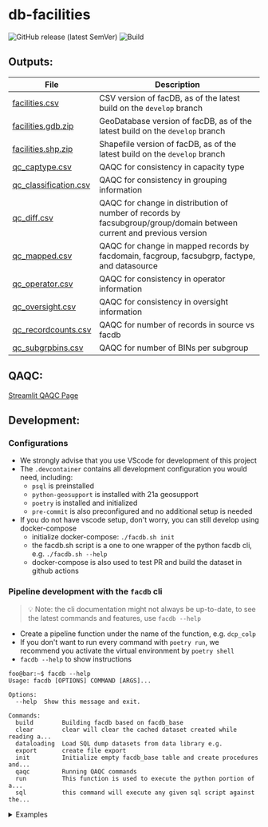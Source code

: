 # db-facilities
![GitHub release (latest SemVer)](https://img.shields.io/github/v/release/NYCPlanning/db-facilities?label=version)
![Build](https://github.com/NYCPlanning/db-facilities/workflows/Build/badge.svg)

## Outputs:
| File | Description |
| ---- | ----------- |
| [facilities.csv](https://edm-publishing.nyc3.digitaloceanspaces.com/db-facilities/develop/latest/output/facilities.csv) | CSV version of facDB, as of the latest build on the `develop` branch |
| [facilities.gdb.zip](https://edm-publishing.nyc3.digitaloceanspaces.com/db-facilities/develop/latest/output/facilities.gdb.zip) | GeoDatabase version of facDB, as of the latest build on the `develop` branch |
| [facilities.shp.zip](https://edm-publishing.nyc3.digitaloceanspaces.com/db-facilities/develop/latest/output/facilities.shp.zip) | Shapefile version of facDB, as of the latest build on the `develop` branch |
| [qc_captype.csv](https://edm-publishing.nyc3.digitaloceanspaces.com/db-facilities/develop/latest/output/qc_captype.csv) | QAQC for consistency in capacity type |
| [qc_classification.csv](https://edm-publishing.nyc3.digitaloceanspaces.com/db-facilities/develop/latest/output/qc_classification.csv) | QAQC for consistency in grouping information |
| [qc_diff.csv](https://edm-publishing.nyc3.digitaloceanspaces.com/db-facilities/develop/latest/output/qc_diff.csv) | QAQC for change in distribution of number of records by facsubgroup/group/domain between current and previous version |
| [qc_mapped.csv](https://edm-publishing.nyc3.digitaloceanspaces.com/db-facilities/develop/latest/output/qc_mapped.csv) | QAQC for change in mapped records by facdomain, facgroup, facsubgrp, factype, and datasource |
| [qc_operator.csv](https://edm-publishing.nyc3.digitaloceanspaces.com/db-facilities/develop/latest/output/qc_operator.csv) | QAQC for consistency in operator information |
| [qc_oversight.csv](https://edm-publishing.nyc3.digitaloceanspaces.com/db-facilities/develop/latest/output/qc_oversight.csv) | QAQC for consistency in oversight information |
| [qc_recordcounts.csv](https://edm-publishing.nyc3.digitaloceanspaces.com/db-facilities/develop/latest/output/qc_recordcounts.csv) | QAQC for number of records in source vs facdb |
| [qc_subgrpbins.csv](https://edm-publishing.nyc3.digitaloceanspaces.com/db-facilities/develop/latest/output/qc_subgrpbins.csv) | QAQC for number of BINs per subgroup |

## QAQC:
[Streamlit QAQC Page](https://edm-data-engineering.nycplanningdigital.com/?page=Facilities+DB)

## Development:
### Configurations
- We strongly advise that you use VScode for development of this project
- The `.devcontainer` contains all development configuration you would need, including:
    - `psql` is preinstalled
    - `python-geosupport` is installed with 21a geosupport
    - `poetry` is installed and initialized
    - `pre-commit` is also preconfigured and no additional setup is needed
- If you do not have vscode setup, don't worry, you can still develop using docker-compose
    - initialize docker-compose: `./facdb.sh init`
    - the facdb.sh script is a one to one wrapper of the python facdb cli, e.g. `./facdb.sh --help`
    - docker-compose is also used to test PR and build the dataset in github actions

### Pipeline development with the `facdb` cli
>💡 Note: the cli documentation might not always be up-to-date, to see the latest commands and features, use `facdb --help`

- Create a pipeline function under the name of the function, e.g. `dcp_colp`
- If you don't want to run every command with `poetry run`, we recommend you activate the virtual environment by `poetry shell`
- `facdb --help` to show instructions
```console
foo@bar:~$ facdb --help
Usage: facdb [OPTIONS] COMMAND [ARGS]...

Options:
  --help  Show this message and exit.

Commands:
  build        Building facdb based on facdb_base
  clear        clear will clear the cached dataset created while reading a...
  dataloading  Load SQL dump datasets from data library e.g.
  export       create file export
  init         Initialize empty facdb_base table and create procedures and...
  qaqc         Running QAQC commands
  run          This function is used to execute the python portion of a...
  sql          this command will execute any given sql script against the...
```
<details><summary>Examples</summary>
    
- `facdb init` initialization of the database with `facdb_base`, functions and stored procedures
- `facdb dataloading` load supplementry datasets from data-library (e.g. `dcp_mappluto_wi`, `doitt_buildingcentroids`)
- `facdb run`
    - `facdb run -n nysed_activeinstitutions` to execute both the python and sql part specified in `datasets.yml`
    - `facdb run -n nysed_activeinstitutions --python` to execute the python part only
    - `facdb run -n nysed_activeinstitutions --sql` to execute the sql part only
    - `facdb run -n nysed_activeinstitutions --python --sql` is the same as `facdb run -n nysed_activeinstitutions`
    - `facdb run --all` to run all available data piplines defined in `datasets.yml`
- `facdb sql`
    - `facdb sql -f facdb/sql/dcp_colp.sql` to execute one script
    - `facdb sql -f facdb/sql/dcp_colp.sql -f some/other/script.sql` to execute multiple scripts
- `facdb clear`
    - `facdb clear -n nysed_activeinstitutions` to clear cache for nysed_activeinstitutions
    - `facdb clear --all` to clear all cache for all datasets
- `facdb build` build facdb from loaded source tables and produce QAQC tables
    
</details>
